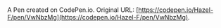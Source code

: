 # 

A Pen created on CodePen.io. Original URL: [https://codepen.io/Hazel-F/pen/VwNbzMg](https://codepen.io/Hazel-F/pen/VwNbzMg).

